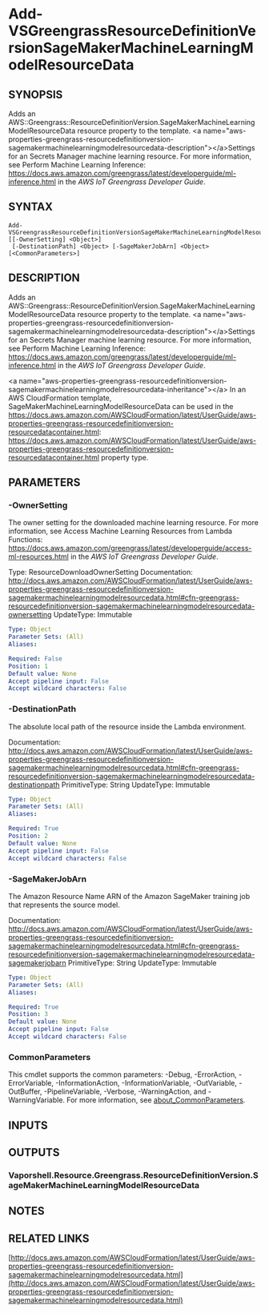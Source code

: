 # Add-VSGreengrassResourceDefinitionVersionSageMakerMachineLearningModelResourceData

## SYNOPSIS
Adds an AWS::Greengrass::ResourceDefinitionVersion.SageMakerMachineLearningModelResourceData resource property to the template.
\<a name="aws-properties-greengrass-resourcedefinitionversion-sagemakermachinelearningmodelresourcedata-description"\>\</a\>Settings for an Secrets Manager machine learning resource.
For more information, see Perform Machine Learning Inference: https://docs.aws.amazon.com/greengrass/latest/developerguide/ml-inference.html in the *AWS IoT Greengrass Developer Guide*.

## SYNTAX

```
Add-VSGreengrassResourceDefinitionVersionSageMakerMachineLearningModelResourceData [[-OwnerSetting] <Object>]
 [-DestinationPath] <Object> [-SageMakerJobArn] <Object> [<CommonParameters>]
```

## DESCRIPTION
Adds an AWS::Greengrass::ResourceDefinitionVersion.SageMakerMachineLearningModelResourceData resource property to the template.
\<a name="aws-properties-greengrass-resourcedefinitionversion-sagemakermachinelearningmodelresourcedata-description"\>\</a\>Settings for an Secrets Manager machine learning resource.
For more information, see Perform Machine Learning Inference: https://docs.aws.amazon.com/greengrass/latest/developerguide/ml-inference.html in the *AWS IoT Greengrass Developer Guide*.

\<a name="aws-properties-greengrass-resourcedefinitionversion-sagemakermachinelearningmodelresourcedata-inheritance"\>\</a\> In an AWS CloudFormation template, SageMakerMachineLearningModelResourceData can be used in the https://docs.aws.amazon.com/AWSCloudFormation/latest/UserGuide/aws-properties-greengrass-resourcedefinitionversion-resourcedatacontainer.html: https://docs.aws.amazon.com/AWSCloudFormation/latest/UserGuide/aws-properties-greengrass-resourcedefinitionversion-resourcedatacontainer.html property type.

## PARAMETERS

### -OwnerSetting
The owner setting for the downloaded machine learning resource.
For more information, see Access Machine Learning Resources from Lambda Functions: https://docs.aws.amazon.com/greengrass/latest/developerguide/access-ml-resources.html in the *AWS IoT Greengrass Developer Guide*.

Type: ResourceDownloadOwnerSetting
Documentation: http://docs.aws.amazon.com/AWSCloudFormation/latest/UserGuide/aws-properties-greengrass-resourcedefinitionversion-sagemakermachinelearningmodelresourcedata.html#cfn-greengrass-resourcedefinitionversion-sagemakermachinelearningmodelresourcedata-ownersetting
UpdateType: Immutable

```yaml
Type: Object
Parameter Sets: (All)
Aliases:

Required: False
Position: 1
Default value: None
Accept pipeline input: False
Accept wildcard characters: False
```

### -DestinationPath
The absolute local path of the resource inside the Lambda environment.

Documentation: http://docs.aws.amazon.com/AWSCloudFormation/latest/UserGuide/aws-properties-greengrass-resourcedefinitionversion-sagemakermachinelearningmodelresourcedata.html#cfn-greengrass-resourcedefinitionversion-sagemakermachinelearningmodelresourcedata-destinationpath
PrimitiveType: String
UpdateType: Immutable

```yaml
Type: Object
Parameter Sets: (All)
Aliases:

Required: True
Position: 2
Default value: None
Accept pipeline input: False
Accept wildcard characters: False
```

### -SageMakerJobArn
The Amazon Resource Name ARN of the Amazon SageMaker training job that represents the source model.

Documentation: http://docs.aws.amazon.com/AWSCloudFormation/latest/UserGuide/aws-properties-greengrass-resourcedefinitionversion-sagemakermachinelearningmodelresourcedata.html#cfn-greengrass-resourcedefinitionversion-sagemakermachinelearningmodelresourcedata-sagemakerjobarn
PrimitiveType: String
UpdateType: Immutable

```yaml
Type: Object
Parameter Sets: (All)
Aliases:

Required: True
Position: 3
Default value: None
Accept pipeline input: False
Accept wildcard characters: False
```

### CommonParameters
This cmdlet supports the common parameters: -Debug, -ErrorAction, -ErrorVariable, -InformationAction, -InformationVariable, -OutVariable, -OutBuffer, -PipelineVariable, -Verbose, -WarningAction, and -WarningVariable. For more information, see [about_CommonParameters](http://go.microsoft.com/fwlink/?LinkID=113216).

## INPUTS

## OUTPUTS

### Vaporshell.Resource.Greengrass.ResourceDefinitionVersion.SageMakerMachineLearningModelResourceData
## NOTES

## RELATED LINKS

[http://docs.aws.amazon.com/AWSCloudFormation/latest/UserGuide/aws-properties-greengrass-resourcedefinitionversion-sagemakermachinelearningmodelresourcedata.html](http://docs.aws.amazon.com/AWSCloudFormation/latest/UserGuide/aws-properties-greengrass-resourcedefinitionversion-sagemakermachinelearningmodelresourcedata.html)


